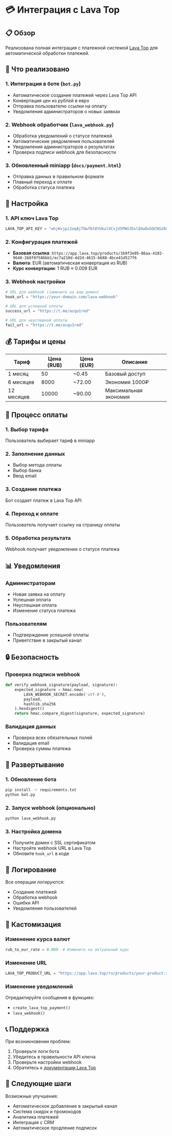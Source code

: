 # 💳 Интеграция с Lava Top

## 📋 Обзор

Реализована полная интеграция с платежной системой [Lava Top](https://app.lava.top) для автоматической обработки платежей.

## 🚀 Что реализовано

### 1. Интеграция в боте (`bot.py`)
- Автоматическое создание платежей через Lava Top API
- Конвертация цен из рублей в евро
- Отправка пользователю ссылки на оплату
- Уведомления администраторов о новых заявках

### 2. Webhook обработчик (`lava_webhook.py`)
- Обработка уведомлений о статусе платежей
- Автоматические уведомления пользователей
- Уведомления администраторов о результатах
- Проверка подписи webhook для безопасности

### 3. Обновленный miniapp (`docs/payment.html`)
- Отправка данных в правильном формате
- Плавный переход к оплате
- Обработка статуса платежа

## 🔧 Настройка

### 1. API ключ Lava Top
```python
LAVA_TOP_API_KEY = "whjKvjpi2oqAjTOwfbt0YUkulXCxjU5PWUJDxlQXwOuhOCNSiRq2jSX7Gd2Zihav"
```

### 2. Конфигурация платежей
- **Базовая ссылка**: `https://app.lava.top/products/1b9f3e05-86aa-4102-9648-268f0f586bb1/ec7a210d-4d2d-4615-b688-4bce41d527f6`
- **Валюта**: EUR (автоматическая конвертация из RUB)
- **Курс конвертации**: 1 RUB ≈ 0.009 EUR

### 3. Webhook настройки
```python
# URL для webhook (замените на ваш домен)
hook_url = "https://your-domain.com/lava-webhook"

# URL для успешной оплаты
success_url = "https://t.me/acqu1red"

# URL для неуспешной оплаты
fail_url = "https://t.me/acqu1red"
```

## 💰 Тарифы и цены

| Тариф | Цена (RUB) | Цена (EUR) | Описание |
|-------|------------|------------|----------|
| 1 месяц | 50 | ~0.45 | Базовый доступ |
| 6 месяцев | 8000 | ~72.00 | Экономия 1000₽ |
| 12 месяцев | 10000 | ~90.00 | Максимальная экономия |

## 🔄 Процесс оплаты

### 1. Выбор тарифа
Пользователь выбирает тариф в miniapp

### 2. Заполнение данных
- Выбор метода оплаты
- Выбор банка
- Ввод email

### 3. Создание платежа
Бот создает платеж в Lava Top API

### 4. Переход к оплате
Пользователь получает ссылку на страницу оплаты

### 5. Обработка результата
Webhook получает уведомление о статусе платежа

## 📊 Уведомления

### Администраторам
- Новая заявка на оплату
- Успешная оплата
- Неуспешная оплата
- Изменение статуса платежа

### Пользователям
- Подтверждение успешной оплаты
- Приветствие в закрытый канал

## 🔒 Безопасность

### Проверка подписи webhook
```python
def verify_webhook_signature(payload, signature):
    expected_signature = hmac.new(
        LAVA_WEBHOOK_SECRET.encode('utf-8'),
        payload,
        hashlib.sha256
    ).hexdigest()
    return hmac.compare_digest(signature, expected_signature)
```

### Валидация данных
- Проверка всех обязательных полей
- Валидация email
- Проверка суммы платежа

## 🚀 Развертывание

### 1. Обновление бота
```bash
pip install -r requirements.txt
python bot.py
```

### 2. Запуск webhook (опционально)
```bash
python lava_webhook.py
```

### 3. Настройка домена
- Получите домен с SSL сертификатом
- Настройте webhook URL в Lava Top
- Обновите `hook_url` в коде

## 📝 Логирование

Все операции логируются:
- Создание платежей
- Обработка webhook
- Ошибки API
- Уведомления пользователей

## 🔧 Кастомизация

### Изменение курса валют
```python
rub_to_eur_rate = 0.009  # Измените на актуальный курс
```

### Изменение URL
```python
LAVA_TOP_PRODUCT_URL = "https://app.lava.top/ru/products/your-product-id"
```

### Изменение уведомлений
Отредактируйте сообщения в функциях:
- `create_lava_top_payment()`
- `lava_webhook()`

## 📞 Поддержка

При возникновении проблем:
1. Проверьте логи бота
2. Убедитесь в правильности API ключа
3. Проверьте настройки webhook
4. Обратитесь к [документации Lava Top](https://lava.top/docs)

## 🎯 Следующие шаги

Возможные улучшения:
- Автоматическое добавление в закрытый канал
- Система скидок и промокодов
- Аналитика платежей
- Интеграция с CRM
- Автоматическое продление подписок
